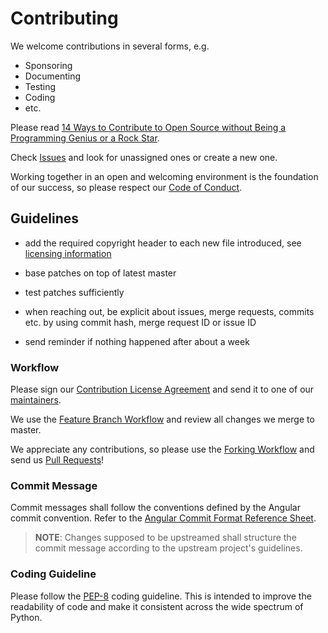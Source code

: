 <!--- Copyright 2020 Siemens AG -->
<!--- SPDX-License-Identifier: MIT -->
# Contributing

We welcome contributions in several forms, e.g.

* Sponsoring
* Documenting
* Testing
* Coding
* etc.

Please read [14 Ways to Contribute to Open Source without Being a Programming Genius or a Rock Star](https://smartbear.com/blog/test-and-monitor/14-ways-to-contribute-to-open-source-without-being/ ).

Check [Issues](https://github.com/siemens/simatic-ai-launcher/issues) and look for
unassigned ones or create a new one.

Working together in an open and welcoming environment is the foundation of our
success, so please respect our [Code of Conduct](../CODE_OF_CONDUCT.md).

## Guidelines

- add the required copyright header to each new file introduced, see
  [licensing information](../LICENSE.md)

- base patches on top of latest master

- test patches sufficiently

- when reaching out, be explicit about issues, merge requests, commits etc. by using commit hash, merge request ID or issue ID

- send reminder if nothing happened after about a week

### Workflow

Please sign our [Contribution License Agreement](../Siemens_CLA_1.0.pdf) and send it to one of our [maintainers](../MAINTAINERS.md). 

We use the
[Feature Branch Workflow](https://www.atlassian.com/git/tutorials/comparing-workflows/feature-branch-workflow)
and review all changes we merge to master.

We appreciate any contributions, so please use the [Forking Workflow](https://www.atlassian.com/git/tutorials/comparing-workflows/forking-workflow)
and send us [Pull Requests](https://docs.github.com/en/github/collaborating-with-issues-and-pull-requests/about-pull-requests)!

### Commit Message

Commit messages shall follow the conventions defined by the Angular commit convention. Refer to the [Angular Commit Format Reference Sheet](https://gist.github.com/brianclements/841ea7bffdb01346392c).

> **NOTE**: Changes supposed to be upstreamed shall structure the commit message
> according to the upstream project's guidelines.

### Coding Guideline
Please follow the [PEP-8](https://www.python.org/dev/peps/pep-0008/) coding guideline. This is intended to improve the readability of code and make it consistent across the wide spectrum of Python.
